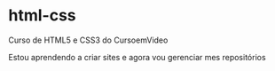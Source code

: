 # html-css
Curso de  HTML5  e CSS3 do CursoemVideo

Estou aprendendo a criar sites e agora vou gerenciar mes repositórios
